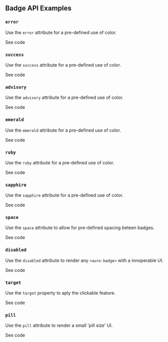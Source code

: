 <!-- AURO-GENERATED-CONTENT:START (FILE:src=./../api.md) -->
<!-- AURO-GENERATED-CONTENT:END -->

## Badge API Examples

### `error`

Use the `error` attribute for a pre-defined use of color.

<div class="exampleWrapper">
  <!-- AURO-GENERATED-CONTENT:START (FILE:src=./../../apiExamples/error.html) -->
  <!-- AURO-GENERATED-CONTENT:END -->
</div>
<auro-accordion alignRight>
  <span slot="trigger">See code</span>

<!-- AURO-GENERATED-CONTENT:START (CODE:src=./../../apiExamples/error.html) -->
<!-- AURO-GENERATED-CONTENT:END -->

</auro-accordion>

### `success`

Use the `success` attribute for a pre-defined use of color.

<div class="exampleWrapper">
  <!-- AURO-GENERATED-CONTENT:START (FILE:src=./../../apiExamples/success.html) -->
  <!-- AURO-GENERATED-CONTENT:END -->
</div>
<auro-accordion alignRight>
  <span slot="trigger">See code</span>

<!-- AURO-GENERATED-CONTENT:START (CODE:src=./../../apiExamples/success.html) -->
<!-- AURO-GENERATED-CONTENT:END -->

</auro-accordion>

### `advisory`

Use the `advisory` attribute for a pre-defined use of color.

<div class="exampleWrapper">
  <!-- AURO-GENERATED-CONTENT:START (FILE:src=./../../apiExamples/advisory.html) -->
  <!-- AURO-GENERATED-CONTENT:END -->
</div>
<auro-accordion alignRight>
  <span slot="trigger">See code</span>

<!-- AURO-GENERATED-CONTENT:START (CODE:src=./../../apiExamples/advisory.html) -->
<!-- AURO-GENERATED-CONTENT:END -->

</auro-accordion>

### `emerald`

Use the `emerald` attribute for a pre-defined use of color.

<div class="exampleWrapper">
  <!-- AURO-GENERATED-CONTENT:START (FILE:src=./../../apiExamples/emerald.html) -->
  <!-- AURO-GENERATED-CONTENT:END -->
</div>
<auro-accordion alignRight>
  <span slot="trigger">See code</span>

<!-- AURO-GENERATED-CONTENT:START (CODE:src=./../../apiExamples/emerald.html) -->
<!-- AURO-GENERATED-CONTENT:END -->

</auro-accordion>

### `ruby`

Use the `ruby` attribute for a pre-defined use of color.

<div class="exampleWrapper">
  <!-- AURO-GENERATED-CONTENT:START (FILE:src=./../../apiExamples/ruby.html) -->
  <!-- AURO-GENERATED-CONTENT:END -->
</div>
<auro-accordion alignRight>
  <span slot="trigger">See code</span>

<!-- AURO-GENERATED-CONTENT:START (CODE:src=./../../apiExamples/ruby.html) -->
<!-- AURO-GENERATED-CONTENT:END -->

</auro-accordion>

### `sapphire`

Use the `sapphire` attribute for a pre-defined use of color.

<div class="exampleWrapper">
  <!-- AURO-GENERATED-CONTENT:START (FILE:src=./../../apiExamples/sapphire.html) -->
  <!-- AURO-GENERATED-CONTENT:END -->
</div>
<auro-accordion alignRight>
  <span slot="trigger">See code</span>

<!-- AURO-GENERATED-CONTENT:START (CODE:src=./../../apiExamples/sapphire.html) -->
<!-- AURO-GENERATED-CONTENT:END -->

</auro-accordion>

### `space`

Use the `space` attribute to allow for pre-defined spacing beteen badges.

<div class="exampleWrapper">
  <!-- AURO-GENERATED-CONTENT:START (FILE:src=./../../apiExamples/space.html) -->
  <!-- AURO-GENERATED-CONTENT:END -->
</div>
<auro-accordion alignRight>
  <span slot="trigger">See code</span>

<!-- AURO-GENERATED-CONTENT:START (CODE:src=./../../apiExamples/space.html) -->
<!-- AURO-GENERATED-CONTENT:END -->

</auro-accordion>

### `disabled`

Use the `disabled` attribute to render any `<auro-badge>` with a innoperable UI.

<div class="exampleWrapper">
  <!-- AURO-GENERATED-CONTENT:START (FILE:src=./../../apiExamples/disabled.html) -->
  <!-- AURO-GENERATED-CONTENT:END -->
</div>
<auro-accordion alignRight>
  <span slot="trigger">See code</span>

<!-- AURO-GENERATED-CONTENT:START (CODE:src=./../../apiExamples/disabled.html) -->
<!-- AURO-GENERATED-CONTENT:END -->

</auro-accordion>

### `target`

Use the `target` property to aply the clickable feature.

<div class="exampleWrapper">
  <!-- AURO-GENERATED-CONTENT:START (FILE:src=./../../apiExamples/target.html) -->
  <!-- AURO-GENERATED-CONTENT:END -->
</div>
<auro-accordion alignRight>
  <span slot="trigger">See code</span>

<!-- AURO-GENERATED-CONTENT:START (CODE:src=./../../apiExamples/target.html) -->
<!-- AURO-GENERATED-CONTENT:END -->

</auro-accordion>

### `pill`

Use the `pill` attribute to render a small 'pill size' UI.

<div class="exampleWrapper">
  <!-- AURO-GENERATED-CONTENT:START (FILE:src=./../../apiExamples/pill.html) -->
  <!-- AURO-GENERATED-CONTENT:END -->
</div>
<auro-accordion alignRight>
  <span slot="trigger">See code</span>

<!-- AURO-GENERATED-CONTENT:START (CODE:src=./../../apiExamples/pill.html) -->
<!-- AURO-GENERATED-CONTENT:END -->

</auro-accordion>

